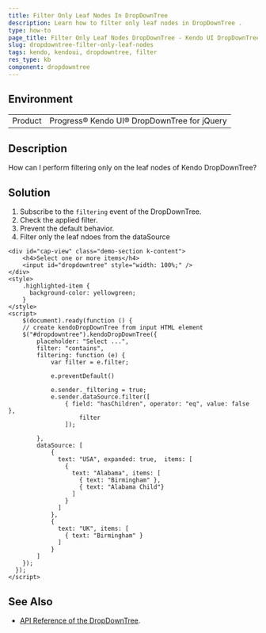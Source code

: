 ```yaml
---
title: Filter Only Leaf Nodes In DropDownTree
description: Learn how to filter only leaf nodes in DropDownTree .
type: how-to
page_title: Filter Only Leaf Nodes DropDownTree - Kendo UI DropDownTree for jQuery
slug: dropdowntree-filter-only-leaf-nodes
tags: kendo, kendoui, dropdowntree, filter
res_type: kb
component: dropdowntree
---
```


## Environment

<table>
 <tr>
  <td>Product</td>
  <td>Progress® Kendo UI® DropDownTree for jQuery</td>
 </tr>
</table>

## Description

How can I perform filtering only on the leaf nodes of Kendo DropDownTree?

## Solution

1. Subscribe to the `filtering` event of the DropDownTree.
1. Check the applied filter.
1. Prevent the default behavior.
1. Filter only the leaf ndoes from the dataSource 

```dojo
<div id="cap-view" class="demo-section k-content">
    <h4>Select one or more items</h4>
    <input id="dropdowntree" style="width: 100%;" />
</div>
<style>
    .highlighted-item {
      background-color: yellowgreen;
    }
</style>
<script>
  	$(document).ready(function () {
    // create kendoDropDownTree from input HTML element
    $("#dropdowntree").kendoDropDownTree({
      	placeholder: "Select ...",
      	filter: "contains",
      	filtering: function (e) {
        	var filter = e.filter;

        	e.preventDefault()

        	e.sender._filtering = true;
        	e.sender.dataSource.filter([
          		{ field: "hasChildren", operator: "eq", value: false },
          			filter
        		]);

      	},
      	dataSource: [
        	{
        	  text: "USA", expanded: true,  items: [
        	    {
        	      text: "Alabama", items: [
        	        { text: "Birmingham" },
        	        { text: "Alabama Child"}
        	      ]
        	    }
        	  ]
        	},
        	{
        	  text: "UK", items: [
        	    { text: "Birmingham" }
        	  ]
        	}
      	]
    });
  });
</script>
```

## See Also

* [API Reference of the DropDownTree](https://docs.telerik.com/kendo-ui/api/javascript/ui/dropdowntree).
